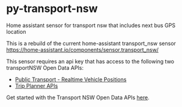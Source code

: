 # py-transport-nsw
Home assistant sensor for transport nsw that includes next bus GPS location


This is a rebuild of the current home-assistant transport_nsw sensor 
https://home-assistant.io/components/sensor.transport_nsw/


This sensor requires an api key that has access to the following two transportNSW Open Data APIs:
- [Public Transport - Realtime Vehicle Positions](https://opendata.transport.nsw.gov.au/dataset/public-transport-realtime-vehicle-positions) 
- [Trip Planner APIs](https://opendata.transport.nsw.gov.au/dataset/trip-planner-apis)

Get started with the Transport NSW Open Data APIs [here](https://opendata.transport.nsw.gov.au/get-started).





